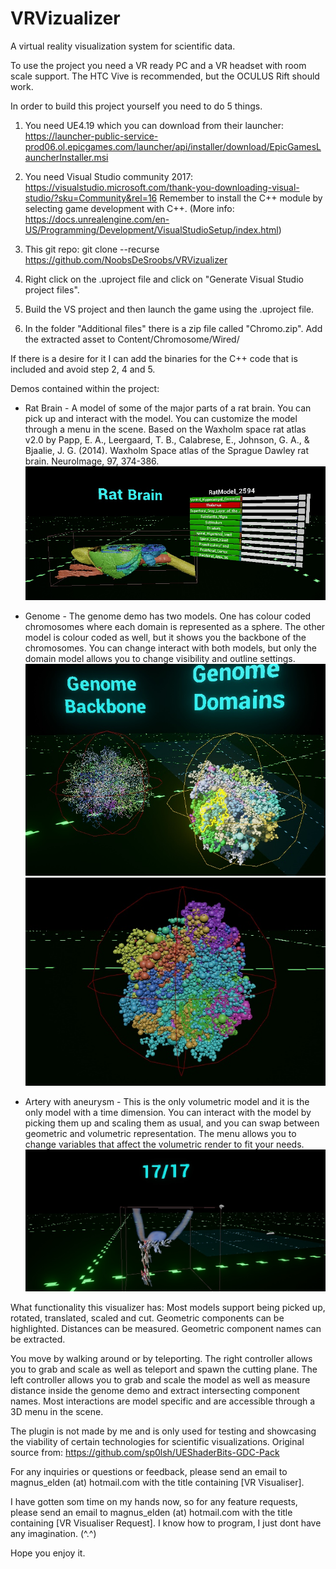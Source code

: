 # VRVizualizer
A virtual reality visualization system for scientific data. 

To use the project you need a VR ready PC and a VR headset with room scale support. The HTC Vive is recommended, but the OCULUS Rift should work.

In order to build this project yourself you need to do 5 things.

1. You need UE4.19 which you can download from their launcher: https://launcher-public-service-prod06.ol.epicgames.com/launcher/api/installer/download/EpicGamesLauncherInstaller.msi

2. You need Visual Studio community 2017: https://visualstudio.microsoft.com/thank-you-downloading-visual-studio/?sku=Community&rel=16 Remember to install the C++ module by selecting game development with C++. (More info: https://docs.unrealengine.com/en-US/Programming/Development/VisualStudioSetup/index.html)

3. This git repo: git clone --recurse https://github.com/NoobsDeSroobs/VRVizualizer <Folder name>

4. Right click on the .uproject file and click on "Generate Visual Studio project files".

5. Build the VS project and then launch the game using the .uproject file.

6. In the folder "Additional files" there is a zip file called "Chromo.zip". Add the extracted asset to Content/Chromosome/Wired/

If there is a desire for it I can add the binaries for the C++ code that is included and avoid step 2, 4 and 5.

Demos contained within the project:
 - Rat Brain - A model of some of the major parts of a rat brain. You can pick up and interact with the model. You can customize the model through a menu in the scene. Based on the Waxholm space rat atlas v2.0 by Papp, E. A., Leergaard, T. B., Calabrese, E., Johnson, G. A., & Bjaalie, J. G. (2014). Waxholm Space atlas of the Sprague Dawley rat brain. NeuroImage, 97, 374-386.
 ![BrainDemo](Images/RatModelWithMenuExample.jpg)

 - Genome - The genome demo has two models. One has colour coded chromosomes where each domain is represented as a sphere. The other model is colour coded as well, but it shows you the backbone of the chromosomes.
 You can change interact with both models, but only the domain model allows you to change visibility and outline settings.
  ![GenomeDemo](Images/GenomDemoExample.jpg)  ![GenomeOutline](Images/OutlineVisible.jpg)

 - Artery with aneurysm - This is the only volumetric model and it is the only model with a time dimension.
 You can interact with the model by picking them up and scaling them as usual, and you can swap between geometric and volumetric representation. 
 The menu allows you to change variables that affect the volumetric render to fit your needs.
 ![ArteryDemo](Images/ArteryDemoExample.jpg)

What functionality this visualizer has:
Most models support being picked up, rotated, translated, scaled and cut. Geometric components can be highlighted. Distances can be measured. Geometric component names can be extracted. 

You move by walking around or by teleporting. The right controller allows you to grab and scale as well as teleport and spawn the cutting plane. The left controller allows you to grab and scale the model as well as measure distance inside the genome demo and extract intersecting component names. Most interactions are model specific and are accessible through a 3D menu in the scene. 

The plugin is not made by me and is only used for testing and showcasing the viability of certain technologies for scientific visualizations. Original source from: https://github.com/sp0lsh/UEShaderBits-GDC-Pack


For any inquiries or questions or feedback, please send an email to magnus_elden (at) hotmail.com with the title containing [VR Visualiser].

I have gotten som time on my hands now, so for any feature requests, please send an email to magnus_elden (at) hotmail.com with the title containing [VR Visualiser Request]. I know how to program, I just dont have any imagination. (^.^)

Hope you enjoy it.
